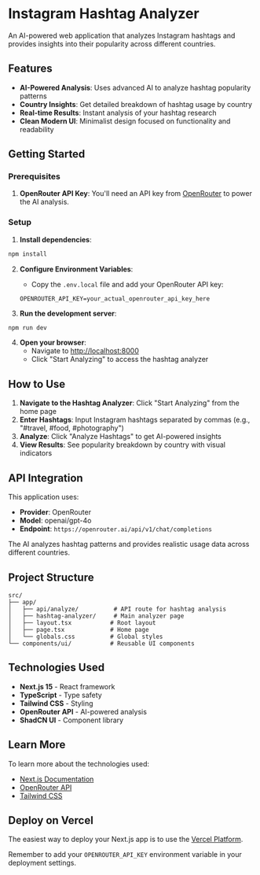# Instagram Hashtag Analyzer

An AI-powered web application that analyzes Instagram hashtags and provides insights into their popularity across different countries.

## Features

- **AI-Powered Analysis**: Uses advanced AI to analyze hashtag popularity patterns
- **Country Insights**: Get detailed breakdown of hashtag usage by country
- **Real-time Results**: Instant analysis of your hashtag research
- **Clean Modern UI**: Minimalist design focused on functionality and readability

## Getting Started

### Prerequisites

1. **OpenRouter API Key**: You'll need an API key from [OpenRouter](https://openrouter.ai/) to power the AI analysis.

### Setup

1. **Install dependencies**:
```bash
npm install
```

2. **Configure Environment Variables**:
   - Copy the `.env.local` file and add your OpenRouter API key:
   ```
   OPENROUTER_API_KEY=your_actual_openrouter_api_key_here
   ```

3. **Run the development server**:
```bash
npm run dev
```

4. **Open your browser**:
   - Navigate to [http://localhost:8000](http://localhost:8000)
   - Click "Start Analyzing" to access the hashtag analyzer

## How to Use

1. **Navigate to the Hashtag Analyzer**: Click "Start Analyzing" from the home page
2. **Enter Hashtags**: Input Instagram hashtags separated by commas (e.g., "#travel, #food, #photography")
3. **Analyze**: Click "Analyze Hashtags" to get AI-powered insights
4. **View Results**: See popularity breakdown by country with visual indicators

## API Integration

This application uses:
- **Provider**: OpenRouter
- **Model**: openai/gpt-4o
- **Endpoint**: `https://openrouter.ai/api/v1/chat/completions`

The AI analyzes hashtag patterns and provides realistic usage data across different countries.

## Project Structure

```
src/
├── app/
│   ├── api/analyze/          # API route for hashtag analysis
│   ├── hashtag-analyzer/     # Main analyzer page
│   ├── layout.tsx           # Root layout
│   ├── page.tsx             # Home page
│   └── globals.css          # Global styles
└── components/ui/           # Reusable UI components
```

## Technologies Used

- **Next.js 15** - React framework
- **TypeScript** - Type safety
- **Tailwind CSS** - Styling
- **OpenRouter API** - AI-powered analysis
- **ShadCN UI** - Component library

## Learn More

To learn more about the technologies used:

- [Next.js Documentation](https://nextjs.org/docs)
- [OpenRouter API](https://openrouter.ai/docs)
- [Tailwind CSS](https://tailwindcss.com/docs)

## Deploy on Vercel

The easiest way to deploy your Next.js app is to use the [Vercel Platform](https://vercel.com/new?utm_medium=default-template&filter=next.js&utm_source=create-next-app&utm_campaign=create-next-app-readme).

Remember to add your `OPENROUTER_API_KEY` environment variable in your deployment settings.
